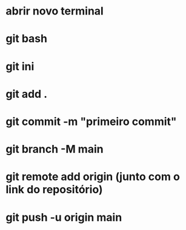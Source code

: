 # abrir novo terminal
# git bash

# git ini
# git add .
# git commit -m "primeiro commit"
# git branch -M main 
# git remote add origin (junto com o link do repositório) 
# git push -u origin main 
